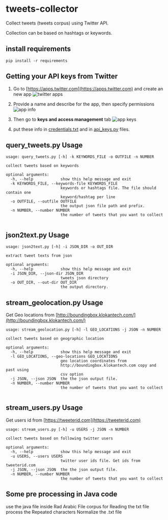 # tweets-collector
Collect tweets (tweets corpus) using Twitter API. 

Collection can be based on hashtags or keywords.

## install requirements 
```pip install -r requirements```
 
 
## Getting your API keys from Twitter
1. Go to [https://apps.twitter.com](https://apps.twitter.com) and create an new app
![twitter apps](png/twitter_app1.png)

2. Provide a name and describe for the app, then specify permissions 
![app info](png/twitter_app2.png)

3. Then go to **keys and access management** tab 
![app keys](png/twitter_app3.png)

4. put these info in [credentials.txt](twitter-files/credentials.txt) and in [api_keys.py](api_keys.py) files.


## query_tweets.py Usage

```
usage: query_tweets.py [-h] -k KEYWORDS_FILE -o OUTFILE -n NUMBER

collect tweets based on keywords

optional arguments:
  -h, --help            show this help message and exit
  -k KEYWORDS_FILE, --keywords-file KEYWORDS_FILE
                        keywords or hashtags file. The file should contain one
                        keyword/hashtag per line
  -o OUTFILE, --outfile OUTFILE
                        the output json file path and prefix.
  -n NUMBER, --number NUMBER
                        the number of tweets that you want to collect


```


## json2text.py Usage
 
```
usage: json2text.py [-h] -i JSON_DIR -o OUT_DIR

extract tweet texts from json

optional arguments:
  -h, --help            show this help message and exit
  -i JSON_DIR, --json-dir JSON_DIR
                        tweets json directory
  -o OUT_DIR, --out-dir OUT_DIR
                        the output directory.

```


## stream_geolocation.py Usage 

Get Geo locations from [http://boundingbox.klokantech.com/](http://boundingbox.klokantech.com/)
```
usage: stream_geolocation.py [-h] -l GEO_LOCATIONS -j JSON -n NUMBER

collect tweets based on geographic location

optional arguments:
  -h, --help            show this help message and exit
  -l GEO_LOCATIONS, --geo-locations GEO_LOCATIONS
                        geo location coordinates from
                        http://boundingbox.klokantech.com copy and past using 
                        csv option
  -j JSON, --json JSON  the the json output file.
  -n NUMBER, --number NUMBER
                        the number of tweets that you want to collect


```


## stream_users.py Usage 

Get users id from [https://tweeterid.com](https://tweeterid.com)

```
usage: stream_users.py [-h] -u USERS -j JSON -n NUMBER

collect tweets based on following twitter users

optional arguments:
  -h, --help            show this help message and exit
  -u USERS, --users USERS
                        twitter user ids file. Get ids from tweeterid.com
  -j JSON, --json JSON  the the json output file.
  -n NUMBER, --number NUMBER
                        the number of tweets that you want to collect

```

## Some pre processing in Java code
use the java file inside Rad Arabic File corpus for
Reading the txt file
process the Repeated characters
Normalize the .txt file